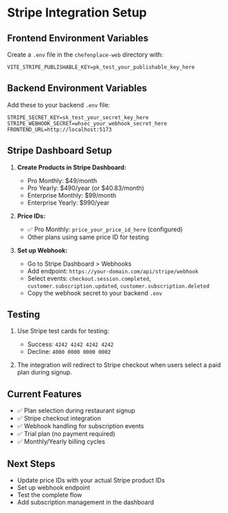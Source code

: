 # Stripe Integration Setup

## Frontend Environment Variables

Create a `.env` file in the `chefenplace-web` directory with:

```
VITE_STRIPE_PUBLISHABLE_KEY=pk_test_your_publishable_key_here
```

## Backend Environment Variables

Add these to your backend `.env` file:

```
STRIPE_SECRET_KEY=sk_test_your_secret_key_here
STRIPE_WEBHOOK_SECRET=whsec_your_webhook_secret_here
FRONTEND_URL=http://localhost:5173
```

## Stripe Dashboard Setup

1. **Create Products in Stripe Dashboard:**
   - Pro Monthly: $49/month
   - Pro Yearly: $490/year (or $40.83/month)
   - Enterprise Monthly: $99/month
   - Enterprise Yearly: $990/year

2. **Price IDs:**
   - ✅ Pro Monthly: `price_your_price_id_here` (configured)
   - Other plans using same price ID for testing

3. **Set up Webhook:**
   - Go to Stripe Dashboard > Webhooks
   - Add endpoint: `https://your-domain.com/api/stripe/webhook`
   - Select events: `checkout.session.completed`, `customer.subscription.updated`, `customer.subscription.deleted`
   - Copy the webhook secret to your backend `.env`

## Testing

1. Use Stripe test cards for testing:
   - Success: `4242 4242 4242 4242`
   - Decline: `4000 0000 0000 0002`

2. The integration will redirect to Stripe checkout when users select a paid plan during signup.

## Current Features

- ✅ Plan selection during restaurant signup
- ✅ Stripe checkout integration
- ✅ Webhook handling for subscription events
- ✅ Trial plan (no payment required)
- ✅ Monthly/Yearly billing cycles

## Next Steps

- Update price IDs with your actual Stripe product IDs
- Set up webhook endpoint
- Test the complete flow
- Add subscription management in the dashboard 